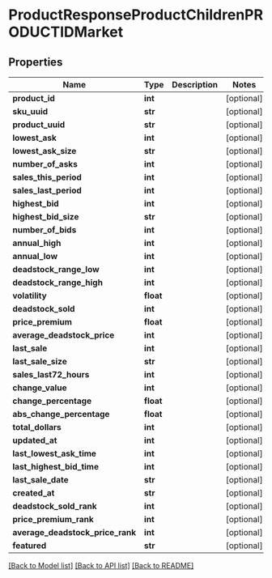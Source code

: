 # ProductResponseProductChildrenPRODUCTIDMarket

## Properties
Name | Type | Description | Notes
------------ | ------------- | ------------- | -------------
**product_id** | **int** |  | [optional] 
**sku_uuid** | **str** |  | [optional] 
**product_uuid** | **str** |  | [optional] 
**lowest_ask** | **int** |  | [optional] 
**lowest_ask_size** | **str** |  | [optional] 
**number_of_asks** | **int** |  | [optional] 
**sales_this_period** | **int** |  | [optional] 
**sales_last_period** | **int** |  | [optional] 
**highest_bid** | **int** |  | [optional] 
**highest_bid_size** | **str** |  | [optional] 
**number_of_bids** | **int** |  | [optional] 
**annual_high** | **int** |  | [optional] 
**annual_low** | **int** |  | [optional] 
**deadstock_range_low** | **int** |  | [optional] 
**deadstock_range_high** | **int** |  | [optional] 
**volatility** | **float** |  | [optional] 
**deadstock_sold** | **int** |  | [optional] 
**price_premium** | **float** |  | [optional] 
**average_deadstock_price** | **int** |  | [optional] 
**last_sale** | **int** |  | [optional] 
**last_sale_size** | **str** |  | [optional] 
**sales_last72_hours** | **int** |  | [optional] 
**change_value** | **int** |  | [optional] 
**change_percentage** | **float** |  | [optional] 
**abs_change_percentage** | **float** |  | [optional] 
**total_dollars** | **int** |  | [optional] 
**updated_at** | **int** |  | [optional] 
**last_lowest_ask_time** | **int** |  | [optional] 
**last_highest_bid_time** | **int** |  | [optional] 
**last_sale_date** | **str** |  | [optional] 
**created_at** | **str** |  | [optional] 
**deadstock_sold_rank** | **int** |  | [optional] 
**price_premium_rank** | **int** |  | [optional] 
**average_deadstock_price_rank** | **int** |  | [optional] 
**featured** | **str** |  | [optional] 

[[Back to Model list]](../README.md#documentation-for-models) [[Back to API list]](../README.md#documentation-for-api-endpoints) [[Back to README]](../README.md)


